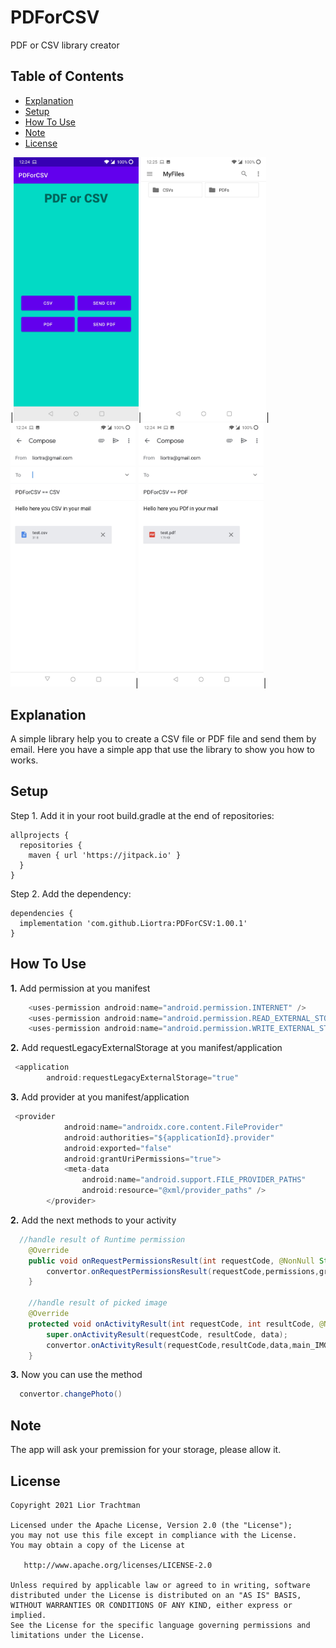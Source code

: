 # PDForCSV
PDF or CSV library creator

## Table of Contents
* [Explanation](https://github.com/Liortra/PDForCSV/blob/master/README.md#explanation)
* [Setup](https://github.com/Liortra/PDForCSV/blob/master/README.md#setup)
* [How To Use](https://github.com/Liortra/PDForCSV/blob/master/README.md#how-to-use)
* [Note](https://github.com/Liortra/PDForCSV/blob/master/README.md#note)
* [License](https://github.com/Liortra/PDForCSV/blob/master/README.md#license)

|<img src="PDForCSVIMG/main.jpg" width="200">|<img src="PDForCSVIMG/myFiles.jpg" width="200">|<img src="PDForCSVIMG/emailCSV.jpg" width="200">|<img src="PDForCSVIMG/emailPDF.jpg" width="200">|

## Explanation
A simple library help you to create a CSV file or PDF file and send them by email.
Here you have a simple app that use the library to show you how to works.

## Setup
Step 1. Add it in your root build.gradle at the end of repositories:
```
allprojects {
  repositories {
    maven { url 'https://jitpack.io' }
  }
}
```

Step 2. Add the dependency:

```
dependencies {
  implementation 'com.github.Liortra:PDForCSV:1.00.1'
}
```

##  How To Use
**1.** Add permission at you manifest
```Java
    <uses-permission android:name="android.permission.INTERNET" />
    <uses-permission android:name="android.permission.READ_EXTERNAL_STORAGE" />
    <uses-permission android:name="android.permission.WRITE_EXTERNAL_STORAGE" />
  ```
  
**2.** Add requestLegacyExternalStorage at you manifest/application
```Java
 <application
        android:requestLegacyExternalStorage="true"
  ``` 
  
**3.** Add provider at you manifest/application
```Java
 <provider
            android:name="androidx.core.content.FileProvider"
            android:authorities="${applicationId}.provider"
            android:exported="false"
            android:grantUriPermissions="true">
            <meta-data
                android:name="android.support.FILE_PROVIDER_PATHS"
                android:resource="@xml/provider_paths" />
        </provider>
  ``` 
  
**2.** Add the next methods to your activity
```Java
  //handle result of Runtime permission
    @Override
    public void onRequestPermissionsResult(int requestCode, @NonNull String[] permissions, @NonNull int[] grantResults) {
        convertor.onRequestPermissionsResult(requestCode,permissions,grantResults);
    }

    //handle result of picked image
    @Override
    protected void onActivityResult(int requestCode, int resultCode, @Nullable Intent data) {
        super.onActivityResult(requestCode, resultCode, data);
        convertor.onActivityResult(requestCode,resultCode,data,main_IMG_photo);
    }
```
**3.** Now you can use the method
```Java
  convertor.changePhoto()
```

## Note
The app will ask your premission for your storage, please allow it.

## License

    Copyright 2021 Lior Trachtman

    Licensed under the Apache License, Version 2.0 (the "License");
    you may not use this file except in compliance with the License.
    You may obtain a copy of the License at

       http://www.apache.org/licenses/LICENSE-2.0

    Unless required by applicable law or agreed to in writing, software
    distributed under the License is distributed on an "AS IS" BASIS,
    WITHOUT WARRANTIES OR CONDITIONS OF ANY KIND, either express or implied.
    See the License for the specific language governing permissions and
    limitations under the License.

